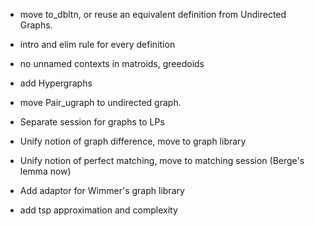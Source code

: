 - move to_dbltn, or reuse an equivalent definition from Undirected Graphs.
- intro and elim rule for every definition
- no unnamed contexts in matroids, greedoids


- add Hypergraphs 
- move Pair_ugraph to undirected graph.

- Separate session for graphs to LPs
- Unify notion of graph difference, move to graph library
- Unify notion of perfect matching, move to matching session (Berge's lemma now)

- Add adaptor for Wimmer's graph library
- add tsp approximation and complexity
